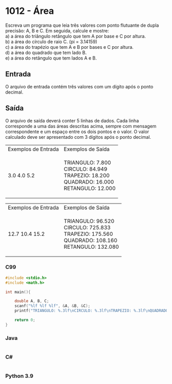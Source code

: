 <html>
<body style="padding: 10px 0px;">
    <div class="header">
        <h1>1012 - Área</h1>
        <div class="problem">
            <div class="description">
                <p>
                    Escreva um programa que leia três valores com ponto flutuante de dupla precisão: A, B e C. Em
                    seguida, calcule e mostre: <br />
                    a) a área do triângulo retângulo que tem A por base e C por altura. <br />
                    b) a área do círculo de raio C. (pi = 3.14159) <br />
                    c) a área do trapézio que tem A e B por bases e C por altura. <br />
                    d) a área do quadrado que tem lado B. <br />
                    e) a área do retângulo que tem lados A e B. <br />
                </p>
            </div>
            <h2>Entrada</h2>
            <div class="input">
                <p>
                    O arquivo de entrada contém três valores com um dígito após o ponto decimal.</p>
            </div>
            <h2>Saída</h2>
            <div class="output">
                <p>
                    O arquivo de saída deverá conter 5 linhas de dados. Cada linha corresponde a uma das áreas descritas
                    acima, sempre com mensagem correspondente e um espaço entre os dois pontos e o valor. O valor
                    calculado deve ser apresentado com 3 dígitos após o ponto decimal.</p>
            </div>
            <div class="both"></div>
            <table>
                <tbody>
                    <tr>
                        <td>Exemplos de Entrada</td>
                        <td>Exemplos de Saída</td>
                    </tr>
                    <tr>
                        <td class="division">
                            <p>
                                3.0 4.0 5.2</p>
                            </p>
                        </td>
                        <td>
                            <p>
                                TRIANGULO: 7.800<br />
                                CIRCULO: 84.949<br />
                                TRAPEZIO: 18.200<br />
                                QUADRADO: 16.000<br />
                                RETANGULO: 12.000</p>
                            </p>
                        </td>
                    </tr>
                </tbody>
            </table>
            <table>
                <tbody>
                    <tr>
                        <td>Exemplos de Entrada</td>
                        <td>Exemplos de Saída</td>
                    </tr>
                    <tr>
                        <td class="division">
                            <p>
                                12.7 10.4 15.2</p>
                            </p>
                        </td>
                        <td>
                            <p>
                                TRIANGULO: 96.520<br />
                                CIRCULO: 725.833<br />
                                TRAPEZIO: 175.560<br />
                                QUADRADO: 108.160<br />
                                RETANGULO: 132.080</p>
                            </p>
                        </td>
                    </tr>
                </tbody>
            </table>
        </div>
    </div>
</body>
</html>

### C99

```c
#include <stdio.h>
#include <math.h>

int main(){

    double A, B, C;
    scanf("%lf %lf %lf", &A, &B, &C);
    printf("TRIANGULO: %.3lf\nCIRCULO: %.3lf\nTRAPEZIO: %.3lf\nQUADRADO: %.3lf\nRETANGULO: %.3lf\n", (A*C)/2, (C*C)*3.14159, ((A+B)*C)/2, B*B, A*B);

    return 0;
}
```

### Java

```java

```

### C#

```cs

```

### Python 3.9

```python

```
